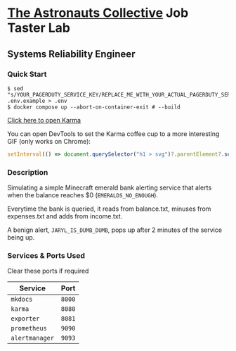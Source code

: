 # [The Astronauts Collective](https://www.hellotac.org/) Job Taster Lab
## Systems Reliability Engineer

### Quick Start
```shell
$ sed "s/YOUR_PAGERDUTY_SERVICE_KEY/REPLACE_ME_WITH_YOUR_ACTUAL_PAGERDUTY_SERVICE_KEY/g" .env.example > .env
$ docker compose up --abort-on-container-exit # --build
```

[Click here to open Karma](http://127.0.0.1:8080/?q=%40state%3Dactive)

You can open DevTools to set the Karma coffee cup to a more interesting GIF (only works on Chrome):
```javascript
setInterval(() => document.querySelector("h1 > svg")?.parentElement?.setHTML("<img src='http://127.0.0.1:8000/references/assets/this-is-fine.gif'/>"), 100)
```

### Description
Simulating a simple Minecraft emerald bank alerting service that alerts when the balance reaches $0 (`EMERALDS_NO_ENOUGH`).

Everytime the bank is queried, it reads from balance.txt, minuses from expenses.txt and adds from income.txt.

A benign alert, `JARYL_IS_DUMB_DUMB`, pops up after 2 minutes of the service being up.

### Services & Ports Used
Clear these ports if required

| Service        | Port   |
|----------------|--------|
| `mkdocs`       | `8000` |
| `karma`        | `8080` |
| `exporter`     | `8081` |
| `prometheus`   | `9090` |
| `alertmanager` | `9093` |
